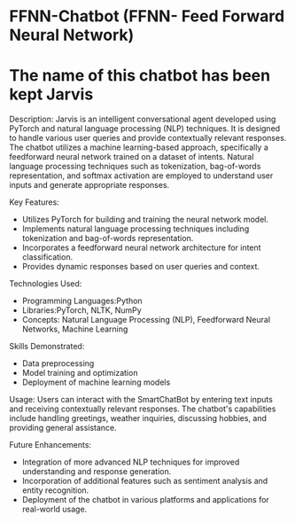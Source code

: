# FFNN-Chatbot (FFNN- Feed Forward Neural Network)

# The name of this chatbot has been kept Jarvis
Description:
Jarvis is an intelligent conversational agent developed using PyTorch and natural language processing (NLP) techniques. It is designed to handle various user queries and provide contextually relevant responses. The chatbot utilizes a machine learning-based approach, specifically a feedforward neural network trained on a dataset of intents. Natural language processing techniques such as tokenization, bag-of-words representation, and softmax activation are employed to understand user inputs and generate appropriate responses.

Key Features:
- Utilizes PyTorch for building and training the neural network model.
- Implements natural language processing techniques including tokenization and bag-of-words representation.
- Incorporates a feedforward neural network architecture for intent classification.
- Provides dynamic responses based on user queries and context.

Technologies Used:
- Programming Languages:Python
- Libraries:PyTorch, NLTK, NumPy
- Concepts: Natural Language Processing (NLP), Feedforward Neural Networks, Machine Learning

Skills Demonstrated:
- Data preprocessing
- Model training and optimization
- Deployment of machine learning models

Usage:
Users can interact with the SmartChatBot by entering text inputs and receiving contextually relevant responses. The chatbot's capabilities include handling greetings, weather inquiries, discussing hobbies, and providing general assistance.

Future Enhancements:
- Integration of more advanced NLP techniques for improved understanding and response generation.
- Incorporation of additional features such as sentiment analysis and entity recognition.
- Deployment of the chatbot in various platforms and applications for real-world usage.
